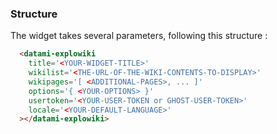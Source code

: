 ### Structure

The widget takes several parameters, following this structure :

```html
  <datami-explowiki 
    title='<YOUR-WIDGET-TITLE>'
    wikilist='<THE-URL-OF-THE-WIKI-CONTENTS-TO-DISPLAY>'
    wikipages='[ <ADDITIONAL-PAGES>, ... ]'
    options='{ <YOUR-OPTIONS> }'
    usertoken='<YOUR-USER-TOKEN or GHOST-USER-TOKEN>'
    locale='<YOUR-DEFAULT-LANGUAGE>'
  ></datami-explowiki>
```
